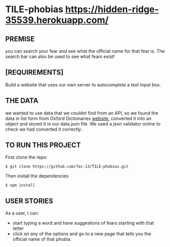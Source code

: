 # TILE-phobias  https://hidden-ridge-35539.herokuapp.com/

##   PREMISE

you can search your fear and see what the official name for that fear is. The search bar can also be used to see what fears exist!

##   [REQUIREMENTS]

Build a website that uses our own server to autocomplete a text input box.

## THE DATA
we wanted to use data that we couldnt find from an API, so we found the data in list form from Oxford Dictionaries [website](https://en.oxforddictionaries.com/explore/phobias-list), converted it into an object and stored it in our data.json file. We used a json validator online to check we had converted it correctly. 


## TO RUN THIS PROJECT

First clone the repo:

```
$ git clone https://github.com/fac-13/TILE-phobias.git

```

Then install the dependencies

```
$ npm install
```



##   USER STORIES

As a user, I can:

  - start typing a word and have suggestions of fears starting with that letter
  - click on any of the options and go to a new page that tells you the official name of that phobia
